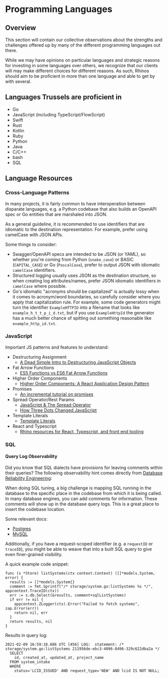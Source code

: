 # Programming Languages
## Overview
This section will contain our collective observations about the strengths and challenges offered up by many of the different programming languages out there.

While we may have opinions on particular languages and strategic reasons for investing in some languages over others, we recognize that our clients will may make different choices for different reasons. As such, Rhinos should aim to be proficient in more than one language and able to get by with several.

## Languages Trussels are proficient in
- Go
- JavaScript (including TypeScript/FlowScript)
- Swift
- Rust
- Kotlin
- Ruby
- Python
- Java
- C/C++
- bash
- SQL

## Language Resources
### Cross-Language Patterns
In many projects, it is fairly common to have interoperation between disparate languages, e.g. a Python codebase that also builds an OpenAPI spec or Go entities that are marshaled into JSON.

As a general guideline, it is recommended to use identifiers that are idiomatic to the destination representation. For example, prefer using camelCase with JSON APIs.

Some things to consider:

- Swagger/OpenAPI specs are intended to be JSON (or YAML), so whether you're coming from Python (```snake_case```) or BASIC (```CAPITAL_CASE```) or Go (```PascalCase```), prefer to output JSON with idiomatic ```camelCase``` identifiers.
- Structured logging usually uses JSON as the destination structure, so when creating log attributes/names, prefer JSON idiomatic identifiers in ```camelCase``` where possible.
- Go's idiomatic "acronyms should be capitalized" is actually lossy when it comes to acronym/word boundaries, so carefully consider where you apply that capitalization rule. For example, some code generators might turn the identifier ```ExampleHTTPID``` into a filename that looks like ```example_h_t_t_p_i_d.txt```, but if you use ```ExampleHttpId``` the generator has a much better chance of spitting out something reasonable like ```example_http_id.txt```.

### JavaScript
Important JS patterns and features to understand:

- Destructuring Assignment
  - [A Dead Simple Intro to Destructuring JavaScript Objects](http://wesbos.com/destructuring-objects/)
- Fat Arrow Functions
  - [ES5 Functions vs ES6 Fat Arrow Functions](https://medium.com/@thejasonfile/es5-functions-vs-es6-fat-arrow-functions-864033baa1a)
- Higher Order Components
  - [Higher Order Components: A React Application Design Pattern](https://www.sitepoint.com/react-higher-order-components/)
- Promises
  - [An incremental tutorial on promises](https://www.sohamkamani.com/blog/2016/08/28/incremenal-tutorial-to-promises/)
- Spread Operator/Rest Params
  - [JavaScript & The Spread Operator](https://codeburst.io/javascript-the-spread-operator-a867a71668ca)
  - [How Three Dots Changed JavaScript](https://dmitripavlutin.com/how-three-dots-changed-javascript/)
- Template Literals
  - [Template Literals](https://css-tricks.com/template-literals/)
- React and Typescript
  - [Rhino resources for React, Typescript, and front end tooling](TODO)

### SQL
#### Query Log Observability
Did you know that SQL dialects have provisions for leaving comments within their queries? The following observability hint comes directly from [Database Reliability Engineering](https://www.oreilly.com/library/view/database-reliability-engineering/9781491925935/?sortby=bestSellers):

When doing SQL tuning, a big challenge is mapping SQL running in the database to the specific place in the codebase from which it is being called. In many database engines, you can add comments for information. These comments will show up in the database query logs. This is a great place to insert the codebase location.

Some relevant docs:

- [Postgres](https://www.postgresql.org/docs/current/sql-syntax-lexical.html#SQL-SYNTAX-COMMENTS)
- [MySQL](https://dev.mysql.com/doc/refman/8.0/en/comments.html)

Additionally, if you have a request-scoped identifier (e.g. a ```requestID``` or ```traceID```), you might be able to weave that into a built SQL query to give even finer-grained visibility.

A quick example code snippet:

```
func (s *Store) listSystems(ctx context.Context) ([]*models.System, error) {
  results := []*models.System{}
  comment := fmt.Sprintf("/* storage/system.go:listSystems %s */", appcontext.TraceID(ctx))
  err := s.db.Select(&results, comment+sqlListSystems)
  if err != nil {
    appcontext.ZLogger(ctx).Error("Failed to fetch systems", zap.Error(err))
    return nil, err
  }
  return results, nil
}
```

Results in query log:

```
2021-02-09 16:59:18.686 UTC [456] LOG:  statement: /* storage/system.go:listSystems 211956de-ebc3-4096-8496-329c622dba2a */
  SELECT
    id, created_at, updated_at, project_name
  FROM system_intake
  WHERE
    status='LCID_ISSUED' AND request_type='NEW' AND lcid IS NOT NULL;
```

